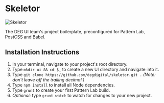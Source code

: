 # Skeletor
![Skeletor](https://scontent.cdninstagram.com/hphotos-xaf1/t51.2885-15/s320x320/e15/11378223_919327878090231_1165808606_n.jpg "Skeletor")

The DEG UI team's project boilerplate, preconfigured for Pattern Lab, PostCSS and Babel.

## Installation Instructions
1. In your terminal, navigate to your project's root directory.
2. Type `mkdir ui && cd $_` to create a new UI directory and navigate into it.
3. Type `git clone https://github.com/degdigital/skeletor.git .` *(Note: don't leave off the trailing decimal.)*
3. Type `npm install` to install all Node dependencies.
4. Type `grunt` to create your first Pattern Lab build.
5. *Optional:* type `grunt watch` to watch for changes to your new project.